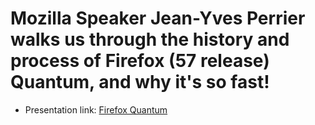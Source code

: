 # Mozilla Speaker Jean-Yves Perrier walks us through the history and process of Firefox (57 release) Quantum, and why it's so fast!
- Presentation link: [Firefox Quantum](https://docs.google.com/presentation/d/15_Gpuy-EZYQxBD7rvNVryoajyxVA9BOTi86rhkbVWMg/edit#slide=id.g1cf070bb1e_0_166)
